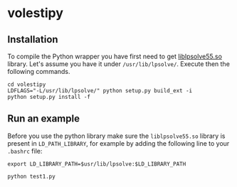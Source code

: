 # volestipy

## Installation
To compile the Python wrapper you have first need to get  [liblpsolve55.so](https://sourceforge.net/projects/lpsolve/) library. Let's assume you have it under `/usr/lib/lpsolve/`. Execute then the following commands.

```
cd volestipy
LDFLAGS="-L/usr/lib/lpsolve/" python setup.py build_ext -i
python setup.py install -f
```

## Run an example
Before you use the python library make sure the `liblpsolve55.so` library is present in `LD_PATH_LIBRARY`, for example by adding the following line to your `.bashrc` file:
```
export LD_LIBRARY_PATH=$usr/lib/lpsolve:$LD_LIBRARY_PATH

```

```
python test1.py
```
